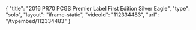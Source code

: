 {
    "title": "2016 PR70 PCGS Premier Label First Edition Silver Eagle",
    "type": "solo",
    "layout": "iframe-static",
    "videoId": "112334483",
    "url": "\/tvpembed\/112334483"
}